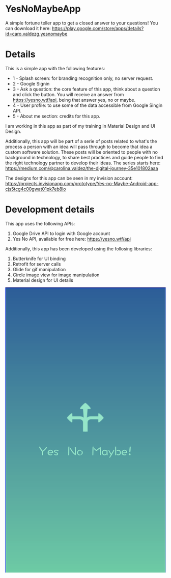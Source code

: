 # YesNoMaybeApp
A simple fortune teller app to get a closed answer to your questions! You can download it here: https://play.google.com/store/apps/details?id=caro.valdezg.yesnomaybe

# Details

This is a simple app with the following features:

*  1 - Splash screen: for branding recognition only, no server request.
*  2 - Google Signin
*  3 - Ask a question: the core feature of this app, think about a question and click the button. You will receive an answer from https://yesno.wtf/api, being that answer yes, no or maybe.
*  4 - User profile: to use some of the data accessible from Google Singin API.
*  5 - About me section: credits for this app.

I am working in this app as part of my training in Material Design and UI Design. 

Additionally, this app will be part of a serie of posts related to what's the process a person with an idea will pass through to become that idea a custom software solution. These posts will be oriented to people with no background in technology, to share best practices and guide people to find the right technology partner to develop their ideas. The series starts here: https://medium.com/@carolina.valdez/the-digital-journey-35e101802aaa

The designs for this app can be seen in my invision account: https://projects.invisionapp.com/prototype/Yes-no-Maybe-Android-app-cjs5tcg4c00gwat01pk7eb8lo

# Development details

This app uses the following APIs:

1) Google Drive API to login with Google account
2) Yes No API, available for free here: https://yesno.wtf/api

Additionally, this app has been developed using the follosing libraries:

1) Butterknife for UI binding
2) Retrofit for server calls
3) Glide for gif manipulation
4) Circle image view for image manipulation
5) Material design for UI details

![Alt text](https://github.com/carovaldezg/YesNoMaybeApp/blob/master/splashscreen.png)
